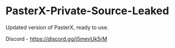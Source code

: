
# PasterX-Private-Source-Leaked

Updated version of PasterX, ready to use.

Discord - https://discord.gg/j5mevUk5rM
                                                                               